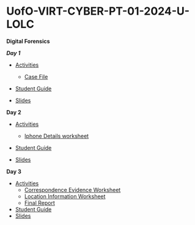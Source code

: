 # UofO-VIRT-CYBER-PT-01-2024-U-LOLC


**__Digital Forensics__**

**_Day 1_**

- [Activities](https://git.bootcampcontent.com/University-of-Oregon/UofO-VIRT-CYBER-PT-01-2024-U-LOLC/-/tree/main/21-Digital-Forensics/1/Activities?ref_type=heads)
    - [Case File](https://git.bootcampcontent.com/University-of-Oregon/UofO-VIRT-CYBER-PT-01-2024-U-LOLC/-/blob/main/21-Digital-Forensics/1/Activities/07_National_Gallery/Unsolved/The_2012_National_Gallery_Scenario.pdf)    

- [Student Guide](https://git.bootcampcontent.com/University-of-Oregon/UofO-VIRT-CYBER-PT-01-2024-U-LOLC/-/blob/main/21-Digital-Forensics/1/StudentGuide.md?ref_type=heads)

- [Slides](https://docs.google.com/presentation/d/1Ble9WWgKaFb7lyXEwZ4Acd1bxNJeEua-SzDPXslHU2Q/edit)

**__Day 2__**

- [Activities](https://git.bootcampcontent.com/University-of-Oregon/UofO-VIRT-CYBER-PT-01-2024-U-LOLC/-/tree/main/21-Digital-Forensics/2/Activities?ref_type=heads)

    - [Iphone Details worksheet](https://docs.google.com/document/d/1LmqJeEarZkcYh67TPFUgDvk0p5wy7Ck-FcFSZ2GcFGc/copy)

- [Student Guide](https://git.bootcampcontent.com/University-of-Oregon/UofO-VIRT-CYBER-PT-01-2024-U-LOLC/-/blob/main/21-Digital-Forensics/2/StudentGuide.md?ref_type=heads)

- [Slides](https://docs.google.com/presentation/d/1UGL2eJeteWLQDshXw7CVS0NA1qR6KgptwwElUqL3L2M/edit#slide=id.g480f0dd0a7_0_1803)

**__Day 3__**

- [Activities](https://git.bootcampcontent.com/University-of-Oregon/UofO-VIRT-CYBER-PT-01-2024-U-LOLC/-/tree/main/21-Digital-Forensics/3/Activities?ref_type=heads)
    - [Correspondence Evidence Worksheet](https://docs.google.com/document/d/1zS-QDGYhMnbZZrwcapIrwdn73fUoh3MSkaZCcX-7LUM/copy)
    - [Location Information Worksheet](https://docs.google.com/document/d/19ckQwWc2iPh7qzKVDnBAKoBS-DpVBCb2cFfAbLNrULk/copy)
    - [Final Report](https://docs.google.com/document/d/1H528_nPqhfp_eOCzvyviwx5U3M1NiPTGtIFaoQoANbY/copy)
- [Student Guide](https://git.bootcampcontent.com/University-of-Oregon/UofO-VIRT-CYBER-PT-01-2024-U-LOLC/-/blob/main/21-Digital-Forensics/3/StudentGuide.md?ref_type=heads)
- [Slides](https://docs.google.com/presentation/d/19MCFJcIUPWK_LpHjLWAUvbKRaa9KvaQLblxKiwN7Ho0/edit)
